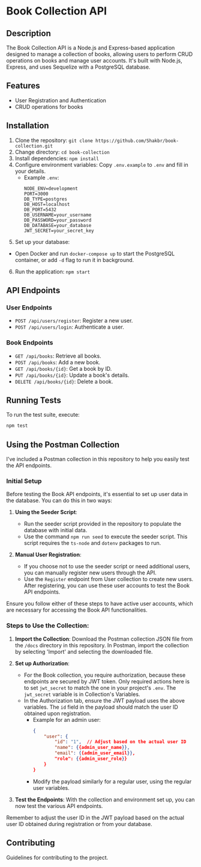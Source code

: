 # Book Collection API

## Description

The Book Collection API is a Node.js and Express-based application designed to manage a collection of books, allowing users to perform CRUD operations on books and manage user accounts. It's built with Node.js, Express, and uses Sequelize with a PostgreSQL database.

## Features

- User Registration and Authentication
- CRUD operations for books

## Installation

1. Clone the repository: `git clone https://github.com/Shakbr/book-collection.git`
2. Change directory: `cd book-collection`
3. Install dependencies: `npm install`
4. Configure environment variables: Copy `.env.example` to `.env` and fill in your details.
   - Example `.env`:
     ```
     NODE_ENV=development
     PORT=3000
     DB_TYPE=postgres
     DB_HOST=localhost
     DB_PORT=5432
     DB_USERNAME=your_username
     DB_PASSWORD=your_password
     DB_DATABASE=your_database
     JWT_SECRET=your_secret_key
     ```
5. Set up your database:

- Open Docker and run `docker-compose up` to start the PostgreSQL container, or add `-d` flag to run it in background.

6. Run the application: `npm start`

## API Endpoints

### User Endpoints

- `POST /api/users/register`: Register a new user.
- `POST /api/users/login`: Authenticate a user.

### Book Endpoints

- `GET /api/books`: Retrieve all books.
- `POST /api/books`: Add a new book.
- `GET /api/books/{id}`: Get a book by ID.
- `PUT /api/books/{id}`: Update a book's details.
- `DELETE /api/books/{id}`: Delete a book.

## Running Tests

To run the test suite, execute:

```bash
npm test
```

## Using the Postman Collection

I've included a Postman collection in this repository to help you easily test the API endpoints.

### Initial Setup

Before testing the Book API endpoints, it's essential to set up user data in the database. You can do this in two ways:

1. **Using the Seeder Script**:

   - Run the seeder script provided in the repository to populate the database with initial data.
   - Use the command `npm run seed` to execute the seeder script. This script requires the `ts-node` and `dotenv` packages to run.

2. **Manual User Registration**:
   - If you choose not to use the seeder script or need additional users, you can manually register new users through the API.
   - Use the `Register` endpoint from User collection to create new users. After registering, you can use these user accounts to test the Book API endpoints.

Ensure you follow either of these steps to have active user accounts, which are necessary for accessing the Book API functionalities.

### Steps to Use the Collection:

1. **Import the Collection**: Download the Postman collection JSON file from the `/docs` directory in this repository. In Postman, import the collection by selecting 'Import' and selecting the downloaded file.

2. **Set up Authorization**:

   - For the Book collection, you require authorization, because these endpoints are secured by JWT token. Only required actions here is to set `jwt_secret` to match the one in your project's `.env`. The `jwt_secret` variable is in Collection's Variables.
   - In the Authorization tab, ensure the JWT payload uses the above variables. The `id` field in the payload should match the user ID obtained upon registration.
     - Example for an admin user:
       ```json
       {
           "user": {
               "id": "1",  // Adjust based on the actual user ID
               "name": {{admin_user_name}},
               "email": {{admin_user_email}},
               "role": {{admin_user_role}}
           }
       }
       ```
     - Modify the payload similarly for a regular user, using the regular user variables.

3. **Test the Endpoints**: With the collection and environment set up, you can now test the various API endpoints.

Remember to adjust the user ID in the JWT payload based on the actual user ID obtained during registration or from your database.

## Contributing

Guidelines for contributing to the project.

